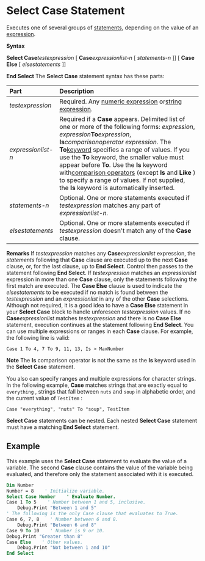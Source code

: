 
# Select Case Statement

Executes one of several groups of [statements](b8bdf64f-5920-1ae9-16d0-b26d09524a30.md), depending on the value of an [expression](b8bdf64f-5920-1ae9-16d0-b26d09524a30.md).

 **Syntax**

 **Select Case**_testexpression_
 [ **Case**_expressionlist-n_
 [ _statements-n_ ]]
 [ **Case Else**
 [ _elsestatements_ ]]

 **End Select**
The  **Select Case** statement syntax has these parts:


|**Part**|**Description**|
|:-----|:-----|
| _testexpression_|Required. Any [numeric expression](b8bdf64f-5920-1ae9-16d0-b26d09524a30.md) or[string expression](b8bdf64f-5920-1ae9-16d0-b26d09524a30.md).|
| _expressionlist-n_|Required if a  **Case** appears. Delimited list of one or more of the following forms: _expression_, _expression_**To**_expression_, **Is**_comparisonoperator_ _expression_. The **To**[keyword](b8bdf64f-5920-1ae9-16d0-b26d09524a30.md) specifies a range of values. If you use the **To** keyword, the smaller value must appear before **To**. Use the **Is** keyword with[comparison operators](b8bdf64f-5920-1ae9-16d0-b26d09524a30.md) (except **Is** and **Like** ) to specify a range of values. If not supplied, the **Is** keyword is automatically inserted.|
| _statements-n_|Optional. One or more statements executed if  _testexpression_ matches any part of _expressionlist-n._|
| _elsestatements_|Optional. One or more statements executed if  _testexpression_ doesn't match any of the **Case** clause.|
 **Remarks**
If  _testexpression_ matches any **Case**_expressionlist_ expression, the _statements_ following that **Case** clause are executed up to the next **Case** clause, or, for the last clause, up to **End Select**. Control then passes to the statement following **End Select**. If _testexpression_ matches an _expressionlist_ expression in more than one **Case** clause, only the statements following the first match are executed.
The  **Case Else** clause is used to indicate the _elsestatements_ to be executed if no match is found between the _testexpression_ and an _expressionlist_ in any of the other **Case** selections. Although not required, it is a good idea to have a **Case Else** statement in your **Select Case** block to handle unforeseen _testexpression_ values. If no **Case**_expressionlist_ matches _testexpression_ and there is no **Case Else** statement, execution continues at the statement following **End Select**.
You can use multiple expressions or ranges in each  **Case** clause. For example, the following line is valid:



```
Case 1 To 4, 7 To 9, 11, 13, Is > MaxNumber 

```


 **Note**  The  **Is** comparison operator is not the same as the **Is** keyword used in the **Select Case** statement.

You also can specify ranges and multiple expressions for character strings. In the following example,  **Case** matches strings that are exactly equal to `everything` , strings that fall between `nuts` and `soup` in alphabetic order, and the current value of `TestItem` :



```
Case "everything", "nuts" To "soup", TestItem 

```

 **Select Case** statements can be nested. Each nested **Select Case** statement must have a matching **End Select** statement.

## Example

This example uses the  **Select Case** statement to evaluate the value of a variable. The second **Case** clause contains the value of the variable being evaluated, and therefore only the statement associated with it is executed.


```vb
Dim Number 
Number = 8    ' Initialize variable. 
Select Case Number    ' Evaluate Number. 
Case 1 To 5    ' Number between 1 and 5, inclusive. 
    Debug.Print "Between 1 and 5" 
' The following is the only Case clause that evaluates to True. 
Case 6, 7, 8    ' Number between 6 and 8. 
    Debug.Print "Between 6 and 8" 
Case 9 To 10    ' Number is 9 or 10. 
Debug.Print "Greater than 8" 
Case Else    ' Other values. 
    Debug.Print "Not between 1 and 10" 
End Select
```

